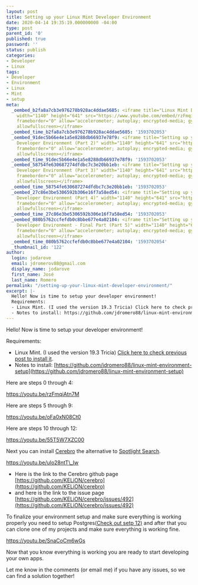 ```yaml
---
layout: post
title: Setting up your Linux Mint Developer Environment
date: 2020-04-14 19:35:19.000000000 -04:00
type: post
parent_id: '0'
published: true
password: ''
status: publish
categories:
- Developer
- Linux
tags:
- Developer
- Environment
- Linux
- Mint
- setup
meta:
  _oembed_b2fa8a7cb3e976278b928ac4ddae5685: <iframe title="Linux Mint Developer Environment"
    width="1140" height="641" src="https://www.youtube.com/embed/rzFmqiAtn7M?feature=oembed"
    frameborder="0" allow="accelerometer; autoplay; encrypted-media; gyroscope; picture-in-picture"
    allowfullscreen></iframe>
  _oembed_time_b2fa8a7cb3e976278b928ac4ddae5685: '1593702053'
  _oembed_91dec5b66e4e1a5e8288db66937e78f9: <iframe title="Setting up your Linux Mint
    Developer Environment (Part 2)" width="1140" height="641" src="https://www.youtube.com/embed/oFa0xN08Ct0?feature=oembed"
    frameborder="0" allow="accelerometer; autoplay; encrypted-media; gyroscope; picture-in-picture"
    allowfullscreen></iframe>
  _oembed_time_91dec5b66e4e1a5e8288db66937e78f9: '1593702053'
  _oembed_58754fe630687274dfdbc7c3e20bb1eb: <iframe title="Setting up your Linux Mint
    Developer Environment (Part 3)" width="1140" height="641" src="https://www.youtube.com/embed/55T5W7XZC00?feature=oembed"
    frameborder="0" allow="accelerometer; autoplay; encrypted-media; gyroscope; picture-in-picture"
    allowfullscreen></iframe>
  _oembed_time_58754fe630687274dfdbc7c3e20bb1eb: '1593702053'
  _oembed_27c86e3be5306592b306e16f7a58ed54: <iframe title="Setting up your Linux Mint
    Developer Environment (Part 4)" width="1140" height="641" src="https://www.youtube.com/embed/ulo28ntT_Iw?feature=oembed"
    frameborder="0" allow="accelerometer; autoplay; encrypted-media; gyroscope; picture-in-picture"
    allowfullscreen></iframe>
  _oembed_time_27c86e3be5306592b306e16f7a58ed54: '1593702053'
  _oembed_080b5762ccfefdb0c8bbe677e4a02104: <iframe title="Setting up your Linux Mint
    Developer Environment - Final Part (Part 5)" width="1140" height="641" src="https://www.youtube.com/embed/SnaCoCm6wGs?feature=oembed"
    frameborder="0" allow="accelerometer; autoplay; encrypted-media; gyroscope; picture-in-picture"
    allowfullscreen></iframe>
  _oembed_time_080b5762ccfefdb0c8bbe677e4a02104: '1593702054'
  _thumbnail_id: '122'
author:
  login: jodarove
  email: jdromerov88@gmail.com
  display_name: jodarove
  first_name: José
  last_name: Romero
permalink: "/setting-up-your-linux-mint-developer-environment/"
excerpt: |-
  Hello! Now is time to setup your developer environment!
  Requirements:
  - Linux Mint. (I used the version 19.3 Tricia) Click here to check previous post to install it.
  - Notes to install: https://github.com/jdromero88/linux-mint-environment-setup
---
```

<!-- wp:paragraph -->

Hello! Now is time to setup your developer environment!

<!-- /wp:paragraph -->

<!-- wp:paragraph -->

Requirements:

<!-- /wp:paragraph -->

<!-- wp:list -->

- Linux Mint. (I used the version 19.3 Tricia) [Click here to check previous post to install it](/install-linux-mint/).
- Notes to install: [https://github.com/jdromero88/linux-mint-environment-setup](https://github.com/jdromero88/linux-mint-environment-setup)

<!-- /wp:list -->

<!-- wp:paragraph -->

Here are steps 0 through 4:

<!-- /wp:paragraph -->

<!-- wp:core-embed/youtube {"url":"https://youtu.be/rzFmqiAtn7M","type":"video","providerNameSlug":"youtube","className":"wp-embed-aspect-16-9 wp-has-aspect-ratio"} -->

https://youtu.be/rzFmqiAtn7M

<!-- /wp:core-embed/youtube -->

<!-- wp:paragraph -->

Here are steps 5 through 9:

<!-- /wp:paragraph -->

<!-- wp:core-embed/youtube {"url":"https://youtu.be/oFa0xN08Ct0","type":"video","providerNameSlug":"youtube","className":"wp-embed-aspect-16-9 wp-has-aspect-ratio"} -->

https://youtu.be/oFa0xN08Ct0

<!-- /wp:core-embed/youtube -->

<!-- wp:paragraph -->

Here are steps 10 through 12:

<!-- /wp:paragraph -->

<!-- wp:core-embed/youtube {"url":"https://youtu.be/55T5W7XZC00","type":"video","providerNameSlug":"youtube","className":"wp-embed-aspect-16-9 wp-has-aspect-ratio"} -->

https://youtu.be/55T5W7XZC00

<!-- /wp:core-embed/youtube -->

<!-- wp:paragraph -->

Next you can install [Cerebro](https://cerebroapp.com/) the alternative to [Spotlight Search](https://en.wikipedia.org/wiki/Spotlight_(software)).

<!-- /wp:paragraph -->

<!-- wp:core-embed/youtube {"url":"https://youtu.be/ulo28ntT_Iw","type":"video","providerNameSlug":"youtube","className":"wp-embed-aspect-16-9 wp-has-aspect-ratio"} -->

https://youtu.be/ulo28ntT\_Iw

<!-- /wp:core-embed/youtube -->

<!-- wp:list -->

- Here is the link to the Cerebro github page [https://github.com/KELiON/cerebro](https://github.com/KELiON/cerebro)
- and here is the link to the issue page [https://github.com/KELiON/cerebro/issues/492](https://github.com/KELiON/cerebro/issues/492)

<!-- /wp:list -->

<!-- wp:paragraph -->

To finalize your environment setup and make sure everything is working properly you need to setup Postgres([Check out setp 12)](https://github.com/jdromero88/linux-mint-environment-setup) and after that you can clone one of my projects and make sure everything is working fine.

<!-- /wp:paragraph -->

<!-- wp:core-embed/youtube {"url":"https://youtu.be/SnaCoCm6wGs","type":"video","providerNameSlug":"youtube","className":"wp-embed-aspect-16-9 wp-has-aspect-ratio"} -->

https://youtu.be/SnaCoCm6wGs

<!-- /wp:core-embed/youtube -->

<!-- wp:paragraph -->

Now that you know everything is working you are ready to start developing your own apps.

<!-- /wp:paragraph -->

<!-- wp:paragraph -->

Let me know in the comments (or email me) if you have any issues, so we can find a solution together!

<!-- /wp:paragraph -->

